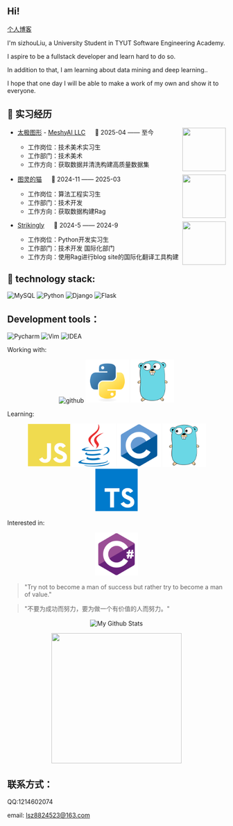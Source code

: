 ## Hi!
[个人博客](https://sizhouliu.github.io) 

I'm sizhouLiu, a University Student in TYUT Software Engineering Academy.

I aspire to be a fullstack developer and learn hard to do so.

In addition to that, I am learning about data mining and deep learning..

I hope that one day I will be able to make a work of my own and show it to everyone.


## 🏢 实习经历
<img align="right" width="100" height="100" src="https://pic3.zhimg.com/v2-b2ba950fb4fc1671649b9b13d667a75a_180x120.jpg" />

- [太极图形](https://www.taichi-graphics.com/) - [MeshyAI LLC](https://www.meshy.ai/) &emsp; 📌 2025-04 —— 至今

  - 工作岗位：技术美术实习生
  - 工作部门：技术美术 
  - 工作方向：获取数据并清洗构建高质量数据集
    </td>
    </tr>
  <div height="20"></div>
<tr>
<td>
<tr>
<td>
<img align="right" width="100" height="100" src="https://n.sinaimg.cn/sinakd10223/360/w180h180/20200716/36a4-iwpcxkr4181716.jpg" />

- [图灵的猫](https://www.turingscat.com/) &emsp; 📌 2024-11 —— 2025-03

  - 工作岗位：算法工程实习生
  - 工作部门：技术开发 
  - 工作方向：获取数据构建Rag
    </td>
    </tr>
  <div height="20"></div>
<tr>
<td>
<tr>
<td>
<img align="right" width="100" height="100" src="https://www.strikingly.com/content/images/strikingly-logo.svg" />

- [Strikingly](https://www.sxl.cn/about-us) &emsp; 📌 2024-5 —— 2024-9

  - 工作岗位：Python开发实习生
  - 工作部门：技术开发 国际化部门
  - 工作方向：使用Rag进行blog site的国际化翻译工具构建
    </td>
    </tr>
  <div height="20"></div>
<tr>
<td>
<tr>
<td>

    
## 💪 technology stack:

![MySQL](https://img.shields.io/badge/mysql-%2300f.svg?style=flat-square&logo=mysql&logoColor=white)
![Python](https://img.shields.io/badge/-Python-pink?style=flat-square&logo=Python)
![Django](https://img.shields.io/badge/Django-092E20?style=for-the-badge&logo=django&logoColor=white)
![Flask](https://img.shields.io/badge/Flask-000000?style=for-the-badge&logo=flask&logoColor=white)

## Development tools：
![Pycharm](https://img.shields.io/badge/PyCharm-000000.svg?&style=for-the-badge&logo=PyCharm&logoColor=white)
![Vim](https://img.shields.io/badge/VIM-%2311AB00.svg?&style=for-the-badge&logo=vim&logoColor=white)
![IDEA](https://img.shields.io/badge/IntelliJ_IDEA-000000.svg?style=for-the-badge&logo=intellij-idea&logoColor=white)<br/>


Working with:
<p align="center">
    <img alt="github" src="https://i.giphy.com/media/KzJkzjggfGN5Py6nkT/200.webp" width="100" title="github">
    <img src="https://raw.githubusercontent.com/devicons/devicon/master/icons/python/python-original.svg" alt="python" width="100" height="100"/>
    <img src="https://raw.githubusercontent.com/devicons/devicon/1119b9f84c0290e0f0b38982099a2bd027a48bf1/icons/go/go-original.svg" alt="C" width="100" height="100">
</p>
Learning:

<p align="center">
   <img src="https://raw.githubusercontent.com/devicons/devicon/master/icons/javascript/javascript-plain.svg" alt="JavaScript" width="100" height="100"/>
    <img src="https://raw.githubusercontent.com/devicons/devicon/master/icons/java/java-original.svg" alt="Java" width="100" height="100"/>
    <img src="https://raw.githubusercontent.com/devicons/devicon/1119b9f84c0290e0f0b38982099a2bd027a48bf1/icons/c/c-original.svg" alt="C" width="100" height="100">
    <img src="https://raw.githubusercontent.com/devicons/devicon/1119b9f84c0290e0f0b38982099a2bd027a48bf1/icons/go/go-original.svg" alt="C" width="100" height="100">
    <img src="https://raw.githubusercontent.com/devicons/devicon/master/icons/typescript/typescript-original.svg" alt="TypeScript" width="100" height="100"/>

</p>

Interested in:
<p align="center">
    <img src="https://raw.githubusercontent.com/devicons/devicon/master/icons/csharp/csharp-original.svg" alt="C#" width="100" height="100"/>
</p>


> "Try not to become a man of success but rather try to become a man of value."

> "不要为成功而努力，要为做一个有价值的人而努力。"


<p align="center">

<img align="center" alt="My Github Stats" src="https://github-readme-stats.vercel.app/api?username=sizhouLiu&count_private=true&show_icons=true&include_all_commits=true&show_owner=true&theme=material-palenight"/>

</p>
<p align="center">
    <img src="https://github-readme-stats.vercel.app/api/top-langs/?username=sizhouLiu&layout=compact"  width="300" height="300"/>
</p>

## 联系方式：

QQ:1214602074

email: lsz8824523@163.com

